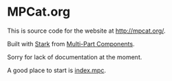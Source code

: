 # MPCat.org

This is source code for the website at <http://mpcat.org/>.

Built with [Stark](https://github.com/emilis/stark) from [Multi-Part Components](https://github.com/emilis/mpc).

Sorry for lack of documentation at the moment.

A good place to start is [index.mpc](https://github.com/emilis/mpcat.org/blob/master/index.mpc).
